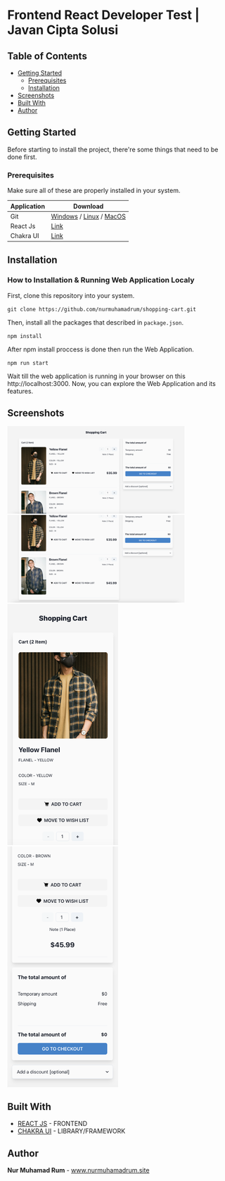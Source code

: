 # Frontend React Developer Test | Javan Cipta Solusi

## Table of Contents

- [Getting Started](#getting-started)
  - [Prerequisites](#prerequisites)
  - [Installation](#installation)
- [Screenshots](#screenshots)
- [Built With](#built-with)
- [Author](#author)

## Getting Started

Before starting to install the project, there're some things that need to be done first.

### Prerequisites

Make sure all of these are properly installed in your system.

| Application  | Download                                                                            |
| ------------ | ----------------------------------------------------------------------------------- |
| Git          | [Windows](https://gitforwindows.org/) / [Linux](https://git-scm.com/download/linux) / [MacOS](https://git-scm.com/download/mac) |
| React Js | [Link](https://reactjs.org/docs/getting-started.html)                |
| Chakra UI | [Link](https://chakra-ui.com/getting-started) |

## Installation
### How to Installation & Running Web Application Localy

First, clone this repository into your system.

```
git clone https://github.com/nurmuhamadrum/shopping-cart.git
```

Then, install all the packages that described in `package.json`.

```
npm install
```

After npm install proccess is done then run the Web Application.

```
npm run start
```

Wait till the web application is running in your browser on this http://localhost:3000. Now, you can explore the Web Application and its features.

## Screenshots

<img src="Docs/screenshots/screenshot-1.png" width="80%" />
<img src="Docs/screenshots/screenshot-2.png" width="80%" />
<img src="Docs/screenshots/screenshot-3.png" width="50%" />
<img src="Docs/screenshots/screenshot-4.png" width="50%" />

## Built With

- [REACT JS](https://reactjs.org/) - FRONTEND
- [CHAKRA UI](https://chakra-ui.com/) - LIBRARY/FRAMEWORK

## Author

**Nur Muhamad Rum** - www.nurmuhamadrum.site
